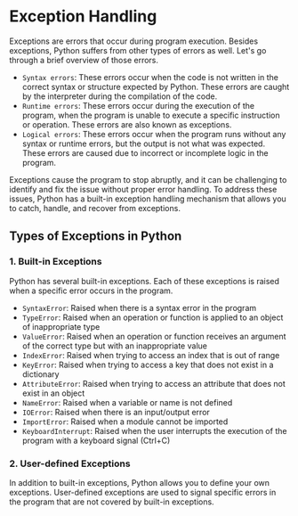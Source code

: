 # Exception Handling

Exceptions are errors that occur during program execution. Besides exceptions, Python suffers from other types of errors as well. Let's go through a brief overview of those errors.

- `Syntax errors`: These errors occur when the code is not written in the correct syntax or structure expected by Python. These errors are caught by the interpreter during the compilation of the code.
- `Runtime errors`: These errors occur during the execution of the program, when the program is unable to execute a specific instruction or operation. These errors are also known as exceptions.
- `Logical errors`: These errors occur when the program runs without any syntax or runtime errors, but the output is not what was expected. These errors are caused due to incorrect or incomplete logic in the program.

Exceptions cause the program to stop abruptly, and it can be challenging to identify and fix the issue without proper error handling. To address these issues, Python has a built-in exception handling mechanism that allows you to catch, handle, and recover from exceptions.

## Types of Exceptions in Python

### 1. Built-in Exceptions

Python has several built-in exceptions. Each of these exceptions is raised when a specific error occurs in the program.

- `SyntaxError`: Raised when there is a syntax error in the program
- `TypeError`: Raised when an operation or function is applied to an object of inappropriate type
- `ValueError`: Raised when an operation or function receives an argument of the correct type but with an inappropriate value
- `IndexError`: Raised when trying to access an index that is out of range
- `KeyError`: Raised when trying to access a key that does not exist in a dictionary
- `AttributeError`: Raised when trying to access an attribute that does not exist in an object
- `NameError`: Raised when a variable or name is not defined
- `IOError`: Raised when there is an input/output error
- `ImportError`: Raised when a module cannot be imported
- `KeyboardInterrupt`: Raised when the user interrupts the execution of the program with a keyboard signal (Ctrl+C)

### 2. User-defined Exceptions

In addition to built-in exceptions, Python allows you to define your own exceptions. User-defined exceptions are used to signal specific errors in the program that are not covered by built-in exceptions.
